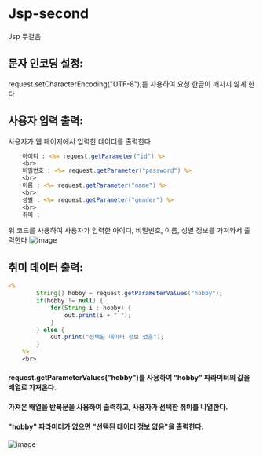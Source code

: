 # Jsp-second
Jsp 두걸음 
## 문자 인코딩 설정:
request.setCharacterEncoding("UTF-8");를 사용하여 요청 한글이 깨지지 않게 한다

## 사용자 입력 출력:
사용자가 웹 페이지에서 입력한 데이터를 출력한다
``` jsp
	아이디 : <%= request.getParameter("id") %>
	<br>
	비밀번호 : <%= request.getParameter("password") %>
	<br>
	이름 : <%= request.getParameter("name") %>
	<br>
	성별 : <%= request.getParameter("gender") %>
	<br>
	취미 : 
```
위 코드를 사용하여 사용자가 입력한 아이디, 비밀번호, 이름, 성별 정보를 가져와서 출력한다
![image](https://github.com/leeyongha2006/Jsp-second/assets/126844590/debf4e19-c2ec-452f-bf7b-9820aff54239)



## 취미 데이터 출력:
``` jsp
<%
		String[] hobby = request.getParameterValues("hobby");
		if(hobby != null) {			
			for(String i : hobby) {
				out.print(i + " ");
			}
		} else {
			out.print("선택된 데이터 정보 없음");
		}
	%>
	<br>
```
#### request.getParameterValues("hobby")를 사용하여 "hobby" 파라미터의 값을 배열로 가져온다.<br>
#### 가져온 배열을 반복문을 사용하여 출력하고, 사용자가 선택한 취미를 나열한다.<br>
#### "hobby" 파라미터가 없으면 "선택된 데이터 정보 없음"을 출력한다.<br>

![image](https://github.com/leeyongha2006/Jsp-second/assets/126844590/dde96f30-7f62-4bea-9170-20a2e9273592)


